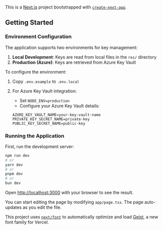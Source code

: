 This is a [Next.js](https://nextjs.org) project bootstrapped with [`create-next-app`](https://nextjs.org/docs/app/api-reference/cli/create-next-app).

## Getting Started

### Environment Configuration

The application supports two environments for key management:

1. **Local Development**: Keys are read from local files in the `res/` directory
2. **Production (Azure)**: Keys are retrieved from Azure Key Vault

To configure the environment:

1. Copy `.env.example` to `.env.local`
2. For Azure Key Vault integration:
   - Set `NODE_ENV=production`
   - Configure your Azure Key Vault details:
   
   ```env
   AZURE_KEY_VAULT_NAME=your-key-vault-name
   PRIVATE_KEY_SECRET_NAME=private-key
   PUBLIC_KEY_SECRET_NAME=public-key
   ```

### Running the Application

First, run the development server:

```bash
npm run dev
# or
yarn dev
# or
pnpm dev
# or
bun dev
```

Open [http://localhost:3000](http://localhost:3000) with your browser to see the result.

You can start editing the page by modifying `app/page.tsx`. The page auto-updates as you edit the file.

This project uses [`next/font`](https://nextjs.org/docs/app/building-your-application/optimizing/fonts) to automatically optimize and load [Geist](https://vercel.com/font), a new font family for Vercel.



